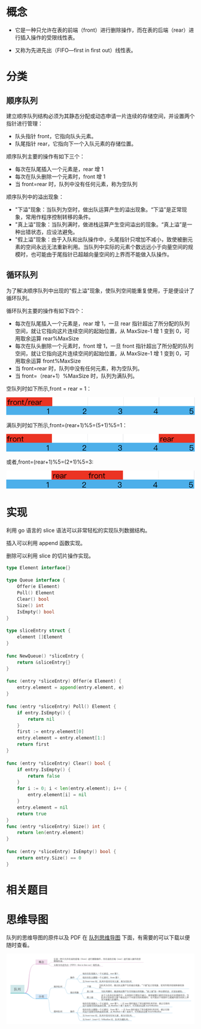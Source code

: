 # 概念

- 它是一种只允许在表的前端（front）进行删除操作，而在表的后端（rear）进行插入操作的受限线性表。

- 又称为先进先出（FIFO—first in first out）线性表。

# 分类

## 顺序队列

建立顺序队列结构必须为其静态分配或动态申请一片连续的存储空间，并设置两个指针进行管理：

- 队头指针 front，它指向队头元素。
- 队尾指针 rear，它指向下一个入队元素的存储位置。

顺序队列主要的操作有如下三个：

- 每次在队尾插入一个元素是，rear 增 1
- 每次在队头删除一个元素时，front 增 1
- 当 front=rear 时，队列中没有任何元素，称为空队列

顺序队列中的溢出现象：

- "下溢"现象：当队列为空时，做出队运算产生的溢出现象。“下溢”是正常现象，常用作程序控制转移的条件。
- "真上溢"现象：当队列满时，做进栈运算产生空间溢出的现象。“真上溢”是一种出错状态，应设法避免。
- "假上溢"现象：由于入队和出队操作中，头尾指针只增加不减小，致使被删元素的空间永远无法重新利用。当队列中实际的元素个数远远小于向量空间的规模时，也可能由于尾指针已超越向量空间的上界而不能做入队操作。

## 循环队列

为了解决顺序队列中出现的"假上溢"现象，使队列空间能重复使用，于是便设计了循环队列。

循环队列主要的操作有如下四个：

- 每次在队尾插入一个元素是，rear 增 1，一旦 rear 指针超出了所分配的队列空间，就让它指向这片连续空间的起始位置，从 MaxSize-1 增 1 变到 0，可用取余运算 rear%MaxSize
- 每次在队头删除一个元素时，front 增 1，一旦 front 指针超出了所分配的队列空间，就让它指向这片连续空间的起始位置，从 MaxSize-1 增 1 变到 0，可用取余运算 front%MaxSize
- 当 front=rear 时，队列中没有任何元素，称为空队列。
- 当 front=（rear+1）%MaxSize 时，队列为满队列。

空队列时如下所示,front = rear = 1：

![空队列](/docs/img/队列/空队列.png)

满队列时如下所示,front=(rear+1)%5=(5+1)%5=1：

![满队列.png](/docs/img/队列/满队列.png)

或者,front=(rear+1)%5=(2+1)%5=3:

![满队列2.png](/docs/img/队列/满队列2.png)

# 实现

利用 go 语言的 slice 语法可以非常轻松的实现队列数据结构。

插入可以利用 append 函数实现。

删除可以利用 slice 的切片操作实现。

```go
type Element interface{}

type Queue interface {
    Offer(e Element)
    Poll() Element
    Clear() bool
    Size() int
    IsEmpty() bool
}

type sliceEntry struct {
    element []Element
}

func NewQueue() *sliceEntry {
    return &sliceEntry{}
}

func (entry *sliceEntry) Offer(e Element) {
    entry.element = append(entry.element, e)
}

func (entry *sliceEntry) Poll() Element {
    if entry.IsEmpty() {
        return nil
    }
    first := entry.element[0]
    entry.element = entry.element[1:]
    return first
}

func (entry *sliceEntry) Clear() bool {
    if entry.IsEmpty() {
        return false
    }
    for i := 0; i < len(entry.element); i++ {
        entry.element[i] = nil
    }
    entry.element = nil
    return true
}
func (entry *sliceEntry) Size() int {
    return len(entry.element)
}

func (entry *sliceEntry) IsEmpty() bool {
    return entry.Size() == 0
}

```

# 相关题目

# 思维导图

队列的思维导图的原件以及 PDF 在 [队列思维导图](/docs/mind/队列) 下面，有需要的可以下载以便随时查看。

![队列](/docs/mind/队列/队列.jpg)